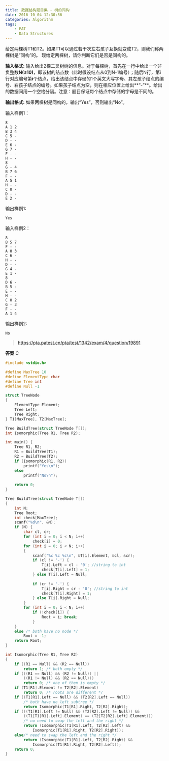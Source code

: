 ```yaml
---
title: 数据结构题目集 - 树的同构
date: 2016-10-04 12:30:56
categories: Algorithm
tags: 
	- PAT
	- Data Structures
---
```

给定两棵树T1和T2。如果T1可以通过若干次左右孩子互换就变成T2，则我们称两棵树是“同构”的。
现给定两棵树，请你判断它们是否是同构的。<!-- more -->

**输入格式:**
输入给出2棵二叉树树的信息。对于每棵树，首先在一行中给出一个非负整数**N(≤10)**，即该树的结点数（此时假设结点从0到N-1编号）；随后N行，第i行对应编号第**i**个结点，给出该结点中存储的1个英文大写字母、其左孩子结点的编号、右孩子结点的编号。如果孩子结点为空，则在相应位置上给出**“-”**。给出的数据间用一个空格分隔。注意：题目保证每个结点中存储的字母是不同的。

**输出格式:**
如果两棵树是同构的，输出“Yes”，否则输出“No”。

输入样例1：
```
8
A 1 2
B 3 4
C 5 -
D - -
E 6 -
G 7 -
F - -
H - -
8
G - 4
B 7 6
F - -
A 5 1
H - -
C 0 -
D - -
E 2 -
```

输出样例1:
```
Yes
```

输入样例2：
```
8
B 5 7
F - -
A 0 3
C 6 -
H - -
D - -
G 4 -
E 1 -
8
D 6 -
B 5 -
E - -
H - -
C 0 2
G - 3
F - -
A 1 4
```

输出样例2:
```
No
```

> https://pta.patest.cn/pta/test/1342/exam/4/question/19891

**答案**
C
```c
#include <stdio.h>

#define MaxTree 10
#define ElementType char
#define Tree int
#define Null -1

struct TreeNode
{
	ElementType Element;
	Tree Left;
	Tree Right;
} T1[MaxTree], T2[MaxTree];

Tree BuildTree(struct TreeNode T[]);
int Isomorphic(Tree R1, Tree R2);

int main() {
	Tree R1, R2;
	R1 = BuildTree(T1);
	R2 = BuildTree(T2);
	if (Isomorphic(R1, R2))
		printf("Yes\n");
	else
		printf("No\n");
	
	return 0;
}

Tree BuildTree(struct TreeNode T[])
{
	int N;
	Tree Root;
	int check[MaxTree];
	scanf("%d\n", &N);
	if (N) {
		char cl, cr;
		for (int i = 0; i < N; i++)
			check[i] = 0;
		for (int i = 0; i < N; i++)
		{
			scanf("%c %c %c\n", &T[i].Element, &cl, &cr);
			if (cl != '-') {
				T[i].Left = cl - '0'; //string to int
				check[T[i].Left] = 1;
			} else T[i].Left = Null;
			
			if (cr != '-') {
				T[i].Right = cr - '0'; //string to int
				check[T[i].Right] = 1;
			} else T[i].Right = Null;
		}
		for (int i = 0; i < N; i++)
			if (!check[i]) {
				Root = i; break;
			}
	}
	else /* both have no node */
		Root = -1; 
	return Root;
}

int Isomorphic(Tree R1, Tree R2)
{
	if ((R1 == Null) && (R2 == Null))
		return 1; /* both empty */
	if (((R1 == Null) && (R2 != Null)) || 
		((R1 != Null) && (R2 == Null)))
		return 0; /* one of them is empty */
	if (T1[R1].Element != T2[R2].Element)
		return 0; /* roots are different */
	if ((T1[R1].Left == Null) && (T2[R2].Left == Null))
		/* both have no left subtree */
		return Isomorphic(T1[R1].Right, T2[R2].Right);
	if (((T1[R1].Left != Null) && (T2[R2].Left != Null)) && 
		((T1[T1[R1].Left].Element) == (T2[T2[R2].Left].Element)))
		/* no need to swap the left and the right */
		return (Isomorphic(T1[R1].Left, T2[R2].Left) && 
			Isomorphic(T1[R1].Right, T2[R2].Right));
	else/* need to swap the left and the right */
		return (Isomorphic(T1[R1].Left, T2[R2].Right) && 
			Isomorphic(T1[R1].Right, T2[R2].Left));
	return 0;
}
```